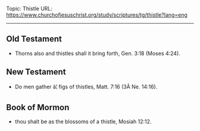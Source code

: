 Topic: Thistle
URL: https://www.churchofjesuschrist.org/study/scriptures/tg/thistle?lang=eng

---

## Old Testament

- Thorns also and thistles shall it bring forth, Gen. 3:18 (Moses 4:24).

## New Testament

- Do men gather â¦ figs of thistles, Matt. 7:16 (3Â Ne. 14:16).

## Book of Mormon

- thou shalt be as the blossoms of a thistle, Mosiah 12:12.

